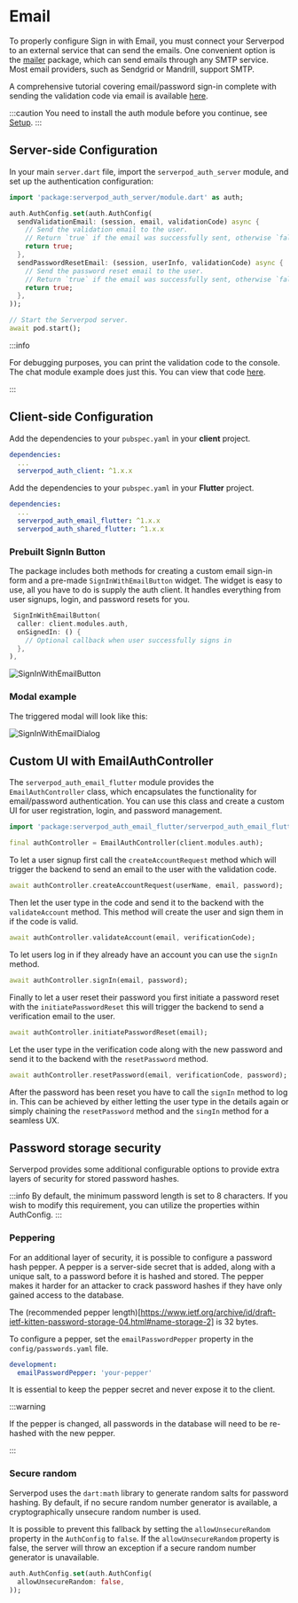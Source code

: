 # Email

To properly configure Sign in with Email, you must connect your Serverpod to an external service that can send the emails. One convenient option is the [mailer](https://pub.dev/packages/mailer) package, which can send emails through any SMTP service. Most email providers, such as Sendgrid or Mandrill, support SMTP.

A comprehensive tutorial covering email/password sign-in complete with sending the validation code via email is available [here](https://medium.com/serverpod/getting-started-with-serverpod-authentication-part-1-72c25280e6e9).

:::caution
You need to install the auth module before you continue, see [Setup](../setup).
:::


## Server-side Configuration

In your main `server.dart` file,  import the `serverpod_auth_server` module, and set up the authentication configuration:

```dart
import 'package:serverpod_auth_server/module.dart' as auth;

auth.AuthConfig.set(auth.AuthConfig(
  sendValidationEmail: (session, email, validationCode) async {
    // Send the validation email to the user.
    // Return `true` if the email was successfully sent, otherwise `false`.
    return true;
  },
  sendPasswordResetEmail: (session, userInfo, validationCode) async {
    // Send the password reset email to the user.
    // Return `true` if the email was successfully sent, otherwise `false`.
    return true;
  },
));

// Start the Serverpod server.
await pod.start();
```

:::info

For debugging purposes, you can print the validation code to the console. The chat module example does just this. You can view that code [here](https://github.com/serverpod/serverpod/blob/main/examples/chat/chat_server/lib/server.dart).

:::

## Client-side Configuration

Add the dependencies to your `pubspec.yaml` in your **client** project.

```yaml
dependencies:
  ...
  serverpod_auth_client: ^1.x.x
```

Add the dependencies to your `pubspec.yaml` in your **Flutter** project.

```yaml
dependencies:
  ...
  serverpod_auth_email_flutter: ^1.x.x
  serverpod_auth_shared_flutter: ^1.x.x
```

### Prebuilt SignIn Button

The package includes both methods for creating a custom email sign-in form and a pre-made `SignInWithEmailButton` widget. The widget is easy to use, all you have to do is supply the auth client. It handles everything from user signups, login, and password resets for you.

```dart
 SignInWithEmailButton(
  caller: client.modules.auth,
  onSignedIn: () {
    // Optional callback when user successfully signs in
  },
),
```

![SignInWithEmailButton](/img/authentication/providers/email/1-sign-in-with-email-button.png)

### Modal example

The triggered modal will look like this:

![SignInWithEmailDialog](/img/authentication/providers/email/2-auth-email-dialog.png)


## Custom UI with EmailAuthController

The `serverpod_auth_email_flutter` module provides the `EmailAuthController` class, which encapsulates the functionality for email/password authentication. You can use this class and create a custom UI for user registration, login, and password management.

```dart
import 'package:serverpod_auth_email_flutter/serverpod_auth_email_flutter.dart';

final authController = EmailAuthController(client.modules.auth);
```

To let a user signup first call the `createAccountRequest` method which will trigger the backend to send an email to the user with the validation code.

```dart
await authController.createAccountRequest(userName, email, password);
```

Then let the user type in the code and send it to the backend with the `validateAccount` method. This method will create the user and sign them in if the code is valid.

```dart
await authController.validateAccount(email, verificationCode);
```

To let users log in if they already have an account you can use the `signIn` method.

```dart
await authController.signIn(email, password);
```

Finally to let a user reset their password you first initiate a password reset with the `initiatePasswordReset` this will trigger the backend to send a verification email to the user.

```dart
await authController.initiatePasswordReset(email);
```

Let the user type in the verification code along with the new password and send it to the backend with the `resetPassword` method.

```dart
await authController.resetPassword(email, verificationCode, password);
```

After the password has been reset you have to call the `signIn` method to log in. This can be achieved by either letting the user type in the details again or simply chaining the `resetPassword` method and the `singIn` method for a seamless UX.


## Password storage security

Serverpod provides some additional configurable options to provide extra layers of security for stored password hashes.

:::info
By default, the minimum password length is set to 8 characters. If you wish to modify this requirement, you can utilize the properties within AuthConfig.
:::

### Peppering

For an additional layer of security, it is possible to configure a password hash pepper. A pepper is a server-side secret that is added, along with a unique salt, to a password before it is hashed and stored. The pepper makes it harder for an attacker to crack password hashes if they have only gained access to the database.

The (recommended pepper length)[https://www.ietf.org/archive/id/draft-ietf-kitten-password-storage-04.html#name-storage-2] is 32 bytes.

To configure a pepper, set the `emailPasswordPepper` property in the `config/passwords.yaml` file.

```yaml
development:
  emailPasswordPepper: 'your-pepper'
```

 It is essential to keep the pepper secret and never expose it to the client.

:::warning

If the pepper is changed, all passwords in the database will need to be re-hashed with the new pepper.

:::

### Secure random

Serverpod uses the `dart:math` library to generate random salts for password hashing. By default, if no secure random number generator is available, a cryptographically unsecure random number is used. 

It is possible to prevent this fallback by setting the `allowUnsecureRandom` property in the `AuthConfig` to `false`. If the `allowUnsecureRandom` property is false, the server will throw an exception if a secure random number generator is unavailable.

```dart
auth.AuthConfig.set(auth.AuthConfig(
  allowUnsecureRandom: false,
));
```